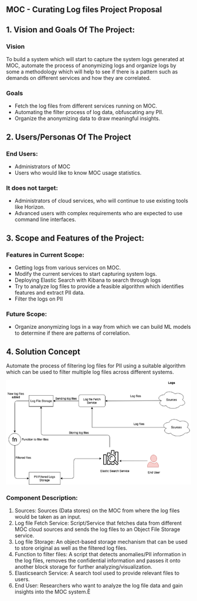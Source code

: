 ## MOC - Curating Log files Project Proposal

## 1. Vision and Goals Of The Project:

### Vision
To build a system which will start to capture the system logs generated at MOC, automate the process of anonymizing logs and organize logs by some a methodology which will help to see if there is a pattern such as demands on different services and how they are correlated.

### Goals
* Fetch the log files from different services running on MOC.
* Automating the filter process of log data, obfuscating any PII.
* Organize the anonymizing data to draw meaningful insights.

## 2. Users/Personas Of The Project

### End Users:
* Administrators of MOC
* Users who would like to know MOC usage statistics.

### It does not target:
* Administrators of cloud services, who will continue to use existing tools like Horizon.
* Advanced users with complex requirements who are expected to use command line interfaces.

## 3. Scope and Features of the Project:

### Features in Current Scope:
* Getting logs from various services on MOC.
* Modify the current services to start capturing system logs.
* Deploying Elastic Search with Kibana to search through logs
* Try to analyze log files to provide a feasible algorithm which identifies features and extract PII data.
* Filter the logs on PII

### Future Scope:
* Organize anonymizing logs in a way from which we can build ML models to determine if there are patterns of correlation.

## 4. Solution Concept

Automate the process of filtering log files for PII using a suitable algorithm which can be used to filter multiple log files across different systems.


![Overview](https://github.com/BU-NU-CLOUD-F19/Curating_Log_Files/blob/master/images/FCC.png)


### Component Description:

1. Sources: Sources (Data stores) on the MOC from where the log files would be taken as an input.
2. Log file Fetch Service: Script/Service that fetches data from different MOC cloud sources and sends the log files to an Object File Storage service.
3. Log file Storage: An object-based storage mechanism that can be used to store original as well as the filtered log files.
4. Function to filter files: A script that detects anomalies/PII information in the log files, removes the confidential information and passes it onto another block storage for further analyzing/visualization.
5. Elasticsearch Service: A search tool used to provide relevant files to users.
6. End User: Researchers who want to analyze the log file data and gain insights into the MOC system.Ê


